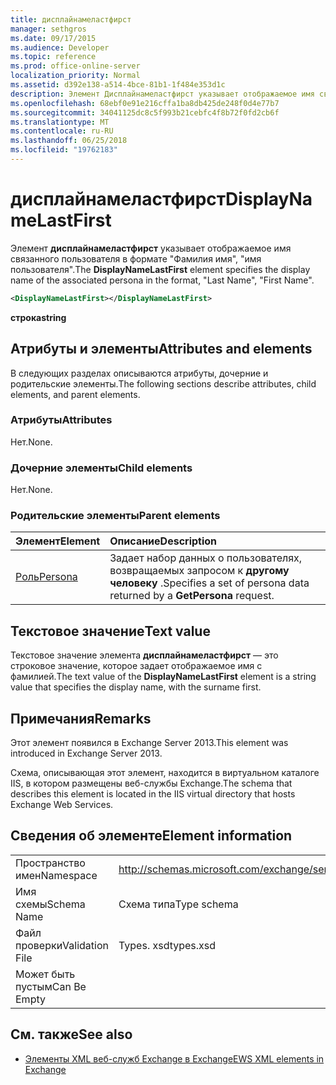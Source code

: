 ```yaml
---
title: дисплайнамеластфирст
manager: sethgros
ms.date: 09/17/2015
ms.audience: Developer
ms.topic: reference
ms.prod: office-online-server
localization_priority: Normal
ms.assetid: d392e138-a514-4bce-81b1-1f484e353d1c
description: Элемент Дисплайнамеластфирст указывает отображаемое имя связанного пользователя в формате, фамилии, имени.
ms.openlocfilehash: 68ebf0e91e216cffa1ba8db425de248f0d4e77b7
ms.sourcegitcommit: 34041125dc8c5f993b21cebfc4f8b72f0fd2cb6f
ms.translationtype: MT
ms.contentlocale: ru-RU
ms.lasthandoff: 06/25/2018
ms.locfileid: "19762183"
---
```

# <a name="displaynamelastfirst"></a><span data-ttu-id="e7a64-103">дисплайнамеластфирст</span><span class="sxs-lookup"><span data-stu-id="e7a64-103">DisplayNameLastFirst</span></span>

<span data-ttu-id="e7a64-104">Элемент **дисплайнамеластфирст** указывает отображаемое имя связанного пользователя в формате "Фамилия имя", "имя пользователя".</span><span class="sxs-lookup"><span data-stu-id="e7a64-104">The **DisplayNameLastFirst** element specifies the display name of the associated persona in the format, "Last Name", "First Name".</span></span> 
  
```XML
<DisplayNameLastFirst></DisplayNameLastFirst>
```

 <span data-ttu-id="e7a64-105">**строка**</span><span class="sxs-lookup"><span data-stu-id="e7a64-105">**string**</span></span>
## <a name="attributes-and-elements"></a><span data-ttu-id="e7a64-106">Атрибуты и элементы</span><span class="sxs-lookup"><span data-stu-id="e7a64-106">Attributes and elements</span></span>

<span data-ttu-id="e7a64-107">В следующих разделах описываются атрибуты, дочерние и родительские элементы.</span><span class="sxs-lookup"><span data-stu-id="e7a64-107">The following sections describe attributes, child elements, and parent elements.</span></span>
  
### <a name="attributes"></a><span data-ttu-id="e7a64-108">Атрибуты</span><span class="sxs-lookup"><span data-stu-id="e7a64-108">Attributes</span></span>

<span data-ttu-id="e7a64-109">Нет.</span><span class="sxs-lookup"><span data-stu-id="e7a64-109">None.</span></span>
  
### <a name="child-elements"></a><span data-ttu-id="e7a64-110">Дочерние элементы</span><span class="sxs-lookup"><span data-stu-id="e7a64-110">Child elements</span></span>

<span data-ttu-id="e7a64-111">Нет.</span><span class="sxs-lookup"><span data-stu-id="e7a64-111">None.</span></span>
  
### <a name="parent-elements"></a><span data-ttu-id="e7a64-112">Родительские элементы</span><span class="sxs-lookup"><span data-stu-id="e7a64-112">Parent elements</span></span>

|<span data-ttu-id="e7a64-113">**Элемент**</span><span class="sxs-lookup"><span data-stu-id="e7a64-113">**Element**</span></span>|<span data-ttu-id="e7a64-114">**Описание**</span><span class="sxs-lookup"><span data-stu-id="e7a64-114">**Description**</span></span>|
|:-----|:-----|
|[<span data-ttu-id="e7a64-115">Роль</span><span class="sxs-lookup"><span data-stu-id="e7a64-115">Persona</span></span>](persona.md) <br/> |<span data-ttu-id="e7a64-116">Задает набор данных о пользователях, возвращаемых запросом к **другому человеку** .</span><span class="sxs-lookup"><span data-stu-id="e7a64-116">Specifies a set of persona data returned by a **GetPersona** request.</span></span>  <br/> |
   
## <a name="text-value"></a><span data-ttu-id="e7a64-117">Текстовое значение</span><span class="sxs-lookup"><span data-stu-id="e7a64-117">Text value</span></span>

<span data-ttu-id="e7a64-118">Текстовое значение элемента **дисплайнамеластфирст** — это строковое значение, которое задает отображаемое имя с фамилией.</span><span class="sxs-lookup"><span data-stu-id="e7a64-118">The text value of the **DisplayNameLastFirst** element is a string value that specifies the display name, with the surname first.</span></span> 
  
## <a name="remarks"></a><span data-ttu-id="e7a64-119">Примечания</span><span class="sxs-lookup"><span data-stu-id="e7a64-119">Remarks</span></span>

<span data-ttu-id="e7a64-120">Этот элемент появился в Exchange Server 2013.</span><span class="sxs-lookup"><span data-stu-id="e7a64-120">This element was introduced in Exchange Server 2013.</span></span>
  
<span data-ttu-id="e7a64-121">Схема, описывающая этот элемент, находится в виртуальном каталоге IIS, в котором размещены веб-службы Exchange.</span><span class="sxs-lookup"><span data-stu-id="e7a64-121">The schema that describes this element is located in the IIS virtual directory that hosts Exchange Web Services.</span></span>
  
## <a name="element-information"></a><span data-ttu-id="e7a64-122">Сведения об элементе</span><span class="sxs-lookup"><span data-stu-id="e7a64-122">Element information</span></span>

|||
|:-----|:-----|
|<span data-ttu-id="e7a64-123">Пространство имен</span><span class="sxs-lookup"><span data-stu-id="e7a64-123">Namespace</span></span>  <br/> |http://schemas.microsoft.com/exchange/services/2006/types  <br/> |
|<span data-ttu-id="e7a64-124">Имя схемы</span><span class="sxs-lookup"><span data-stu-id="e7a64-124">Schema Name</span></span>  <br/> |<span data-ttu-id="e7a64-125">Схема типа</span><span class="sxs-lookup"><span data-stu-id="e7a64-125">Type schema</span></span>  <br/> |
|<span data-ttu-id="e7a64-126">Файл проверки</span><span class="sxs-lookup"><span data-stu-id="e7a64-126">Validation File</span></span>  <br/> |<span data-ttu-id="e7a64-127">Types. xsd</span><span class="sxs-lookup"><span data-stu-id="e7a64-127">types.xsd</span></span>  <br/> |
|<span data-ttu-id="e7a64-128">Может быть пустым</span><span class="sxs-lookup"><span data-stu-id="e7a64-128">Can Be Empty</span></span>  <br/> ||
   
## <a name="see-also"></a><span data-ttu-id="e7a64-129">См. также</span><span class="sxs-lookup"><span data-stu-id="e7a64-129">See also</span></span>

- [<span data-ttu-id="e7a64-130">Элементы XML веб-служб Exchange в Exchange</span><span class="sxs-lookup"><span data-stu-id="e7a64-130">EWS XML elements in Exchange</span></span>](ews-xml-elements-in-exchange.md)

